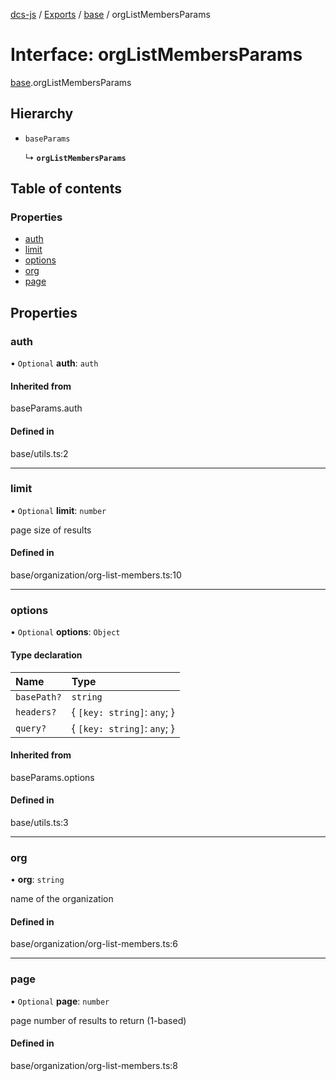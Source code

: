 [dcs-js](../README.md) / [Exports](../modules.md) / [base](../modules/base.md) / orgListMembersParams

# Interface: orgListMembersParams

[base](../modules/base.md).orgListMembersParams

## Hierarchy

- `baseParams`

  ↳ **`orgListMembersParams`**

## Table of contents

### Properties

- [auth](base.orgListMembersParams.md#auth)
- [limit](base.orgListMembersParams.md#limit)
- [options](base.orgListMembersParams.md#options)
- [org](base.orgListMembersParams.md#org)
- [page](base.orgListMembersParams.md#page)

## Properties

### <a id="auth" name="auth"></a> auth

• `Optional` **auth**: `auth`

#### Inherited from

baseParams.auth

#### Defined in

base/utils.ts:2

___

### <a id="limit" name="limit"></a> limit

• `Optional` **limit**: `number`

page size of results

#### Defined in

base/organization/org-list-members.ts:10

___

### <a id="options" name="options"></a> options

• `Optional` **options**: `Object`

#### Type declaration

| Name | Type |
| :------ | :------ |
| `basePath?` | `string` |
| `headers?` | { `[key: string]`: `any`;  } |
| `query?` | { `[key: string]`: `any`;  } |

#### Inherited from

baseParams.options

#### Defined in

base/utils.ts:3

___

### <a id="org" name="org"></a> org

• **org**: `string`

name of the organization

#### Defined in

base/organization/org-list-members.ts:6

___

### <a id="page" name="page"></a> page

• `Optional` **page**: `number`

page number of results to return (1-based)

#### Defined in

base/organization/org-list-members.ts:8
